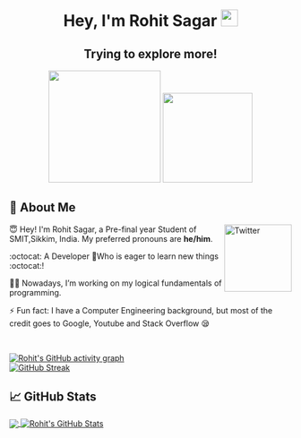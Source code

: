 <h1 align="center">Hey, I'm Rohit Sagar <img src="https://raw.githubusercontent.com/aemmadi/aemmadi/master/wave.gif" width="30px"></h1> 
<h2 align="center">Trying to explore more!</h2>

<p align="center"> <img src="https://octodex.github.com/images/tentocats.jpg" height="200px" width="200px"> <img src="https://octodex.github.com/images/daftpunktocat-guy.gif" height="160px" width="160px"> </p>

## :wave: About Me 

<a href="https://www.linkedin.com/in/rohit-singh-sagar-0702b918b/" target="_blank"><img src="https://cdn2.iconfinder.com/data/icons/social-media-2199/64/social_media_isometric_14-linkedin-512.png" height="120px" width="120px" alt="Twitter" align="right"></a>

😇 Hey! I'm Rohit Sagar, a Pre-final year Student of SMIT,Sikkim, India. My preferred pronouns are **he/him**.

:octocat: A Developer 💖Who is eager to learn new things :octocat:! 
 

👩‍💻 Nowadays, I’m working on my logical fundamentals of programming.  

⚡ Fun fact: I have a Computer Engineering background, but most of the credit goes to Google, Youtube and Stack Overflow 😪

<br> 


[![Rohit's GitHub activity graph](https://activity-graph.herokuapp.com/graph?username=Rohit-1604&theme=xcode)](https://git.io/Rohit-1604)
   <br />
 [![GitHub Streak](http://github-readme-streak-stats.herokuapp.com?user=Rohit-1604&theme=prussian&hide_border=true)](https://git.io/streak-stats)
   <br />

## &#x1f4c8; GitHub Stats

<a href="https://github.com/Rohit-1604/Rohit-1604">

  <img align="center" src="https://github-readme-stats.vercel.app/api/top-langs/?username=Rohit-1604&hide=java,html,tex&title_color=ffffff&text_color=c9cacc&icon_color=2bbc8a&bg_color=1d1f21&langs_count=3" />
</a>
<a href="https://github.com/Rohit-1604/Rohit-1604">
  <img align="center" src="https://github-readme-stats.vercel.app/api?username=Rohit-1604&show_icons=true&line_height=27&count_private=true&title_color=ffffff&text_color=c9cacc&icon_color=2bbc8a&bg_color=1d1f21" alt="Rohit's GitHub Stats" />
</a>
